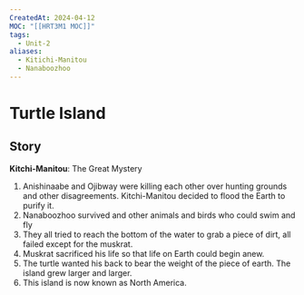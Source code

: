 ```yaml
---
CreatedAt: 2024-04-12
MOC: "[[HRT3M1 MOC]]"
tags:
  - Unit-2
aliases:
  - Kitichi-Manitou
  - Nanaboozhoo
---
```

# Turtle Island
## Story
**Kitchi-Manitou**: The Great Mystery
<!--ID: 1718379549845-->


1. Anishinaabe and Ojibway were killing each other over hunting grounds and other disagreements. Kitchi-Manitou decided to flood the Earth to purify it.
2. Nanaboozhoo survived and other animals and birds who could swim and fly
3. They all tried to reach the bottom of the water to grab a piece of dirt, all failed except for the muskrat.
4. Muskrat sacrificed his life so that life on Earth could begin anew.
5. The turtle wanted his back to bear the weight of the piece of earth. The island grew larger and larger.
6. This island is now known as North America.
